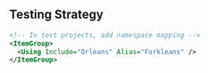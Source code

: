 
## Testing Strategy

```xml
<!-- In test projects, add namespace mapping -->
<ItemGroup>
  <Using Include="Orleans" Alias="Forkleans" />
</ItemGroup>
```
